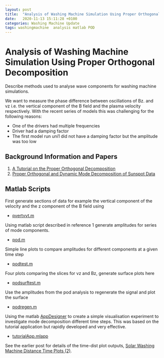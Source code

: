 ```yaml
---
layout: post
title:  "Analysis of Washing Machine Simulation Using Proper Orthogonal Decomposition"
date:   2020-11-13 15:11:28 +0100
categories: Washing Machine Update
tags: washingmachine  analysis matlab POD
---
```



# Analysis of Washing Machine Simulation Using Proper Orthogonal Decomposition

Describe methods used to analyse wave components for washing machine simulations.

We want to measure the phase difference between oscillations of Bz. and vz i.e. the vertical component of the B field and the plasma velocity respectively.
With the recent series of models this was challenging  for the following reasons:

* One of the drivers had multiple frequencies
* Driver had a damping factor
* The first model run uni1 did not have a damping factor but the amplitude was too low



## Background Information and Papers


1. [A Tutorial on the Proper Orthogonal Decomposition](https://arc.aiaa.org/doi/10.2514/6.2019-3333)
2. [Proper Orthogonal and Dynamic Mode Decomposition of Sunspot Data](https://ui.adsabs.harvard.edu/abs/2020arXiv201008530A/abstract)


## Matlab Scripts

First generate sections of data for example the vertical component of the velocity and the z component of the B field using
* [pvertvvt.m](https://github.com/mikeg64/smaug_wash/blob/master/matlab/pvertvvt.m)

Using matlab script described in reference 1  generate amplitudes for series of mode components.
* [pod.m](https://github.com/mikeg64/smaug_wash/blob/master/matlab/pod.m)

Simple line plots to compare amplitudes for different components at a given time step 
* [podtest.m](https://github.com/mikeg64/smaug_wash/blob/master/matlab/podtest.m)

Four plots comparing the slices for vz and Bz, generate surface plots here
* [podsurftest.m](https://github.com/mikeg64/smaug_wash/blob/master/matlab/podsurftest.m)

Use the amplitudes from the pod analysis to regenerate the signal and plot the surface
* [podregen.m](https://github.com/mikeg64/smaug_wash/blob/master/matlab/podregen.m)



Using the matlab [AppDesigner](https://uk.mathworks.com/help/matlab/creating_guis/create-a-simple-app-or-gui-using-app-designer.html) to create a simple visualisation experiment to investigate mode decomposition different time steps. This was based on the tutorial application but rapidly developed and very effective.

* [tutorialApp.mlapp](https://github.com/mikeg64/smaug_wash/blob/master/matlab/appdes/tutorialApp.mlapp)  

See the earlier post for details of the time-dist plot outputs, [Solar Washing Machine Distance Time Plots (2)](https://github.com/mikeg64/smaug_wash/blob/master/matlab/podtest2.m).
















